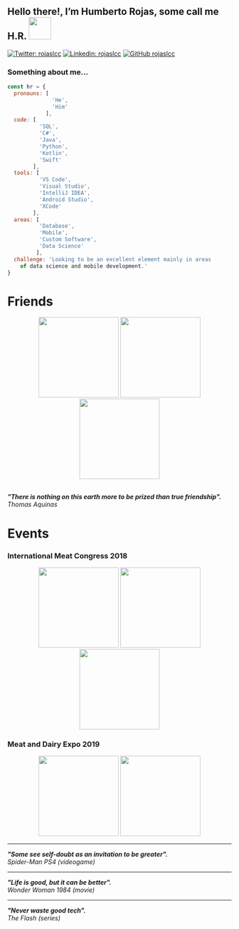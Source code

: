 <h2> Hello there!, I’m Humberto Rojas, some call me H.R. <img src="https://www.gifsanimados.org/data/media/523/hola-imagen-animada-0029.gif" width="50"></h2>

[![Twitter: rojaslcc](https://img.shields.io/twitter/follow/rojaslcc?style=social)](https://twitter.com/rojaslcc/)
[![Linkedin: rojaslcc](https://img.shields.io/badge/-rojaslcc-blue?style=flat-square&logo=Linkedin&logoColor=white&link=https://www.linkedin.com/in/rojaslcc/)](https://www.linkedin.com/in/rojaslcc/)
[![GitHub rojaslcc](https://img.shields.io/github/followers/rojaslcc?label=follow&style=social)](https://github.com/rojaslcc/)

### Something about me...
```javascript
const hr = {
  pronouns: [
              'He',
              'Him'
            ],
  code: [
          'SQL',
          'C#', 
          'Java', 
          'Python', 
          'Kotlin', 
          'Swift'
        ], 
  tools: [
          'VS Code', 
          'Visual Studio', 
          'IntelliJ IDEA', 
          'Android Studio', 
          'XCode'
        ],
  areas: [
          'Database', 
          'Mobile', 
          'Custom Software', 
          'Data Science'
         ],
  challenge: 'Looking to be an excellent element mainly in areas 
    of data science and mobile development.'
}
```

# Friends
<p align="center">
  <img src="https://scontent.fntr6-4.fna.fbcdn.net/v/t31.18172-8/27993195_10156527581545016_23323888287368869_o.jpg?_nc_cat=105&ccb=1-5&_nc_sid=174925&_nc_eui2=AeFk81JPck36VT2vhdy_6UmPJ9V7r21lOGwn1XuvbWU4bHWiVrlP-rKvSAG-yBT0t1GFD1vr396bhu7GVbF6RF8G&_nc_ohc=RZJls4ccDnsAX-m-yOf&_nc_ht=scontent.fntr6-4.fna&oh=00_AT-Z1xR81FwWh7dYsDhvo7bXU33CU4zMggRjIS1USRYtGA&oe=624CDBA5" height="180"/>
  <img src="https://scontent.fntr6-2.fna.fbcdn.net/v/t39.30808-6/269648186_4866076073424345_1412288329730470405_n.jpg?_nc_cat=100&ccb=1-5&_nc_sid=8bfeb9&_nc_eui2=AeF2tq-j36mHhhC1W2NrjNdWvP381Phdt6C8_fzU-F23oNm3jbl4K-koCVNdM2X03doTlKIkZOrTLDyRygfk8N8T&_nc_ohc=FSgY7kQwATYAX8mkcO1&tn=QKjO0-mVm8Pm8jh3&_nc_ht=scontent.fntr6-2.fna&oh=00_AT_-4PTsLMFXB2hY5VB5X22_ojsz3uLXoNeGtVd8PcWAoA&oe=6241F097" height="180"/>
  <img src="https://scontent.fntr6-4.fna.fbcdn.net/v/t1.6435-9/157942197_1379010692452749_145795287767352704_n.jpg?_nc_cat=104&ccb=1-5&_nc_sid=730e14&_nc_eui2=AeFIQj3qp5_fhjAmm6xO5P3ZgmN4t7FuHXKCY3i3sW4dcg56UaYrhAcCxEBMV3eIyDXxiyk4HlMXIOliW4XvioYy&_nc_ohc=9zni0UJzaKcAX8VBRYF&_nc_ht=scontent.fntr6-4.fna&oh=00_AT_xaZaeumMJ44T3Xdo3rEEK8vyxZAswcwSMjd_WKETiDA&oe=624D424A" height="180"/>
</p>
<br />
<em><b>"There is nothing on this earth more to be prized than true friendship".</b></em>
<br />
<em>Thomas Aquinas</em>
<br />

# Events
### International Meat Congress 2018
<p align="center">
  <img src="https://scontent.fntr6-2.fna.fbcdn.net/v/t31.18172-8/30806420_603867173300442_1397891803880581419_o.jpg?_nc_cat=109&ccb=1-5&_nc_sid=730e14&_nc_eui2=AeFX0C6-y5nD2joQ2IIKRs2TtQcv95zHmum1By_3nMea6XMkcAdS3sOtzXCRBrMlxI8pwV106aLQ7RwWULMg5aVS&_nc_ohc=xeMnjJMHeFUAX_4EKP9&_nc_ht=scontent.fntr6-2.fna&oh=00_AT_xD1jKFtXvZlF-w7AquKaUZebc30f2tdBvOeBmudT46A&oe=624D0774" height="180"/>
  <img src="https://scontent.fntr6-4.fna.fbcdn.net/v/t31.18172-8/30419980_603865176633975_4520941433309877451_o.jpg?_nc_cat=107&ccb=1-5&_nc_sid=19026a&_nc_eui2=AeEZbf_ZR_zZODuJrWyr-Nn6RCwhYvwZ1epELCFi_BnV6iXQeY8jlPTiEeTeBq8oNdYXYbJW0t0fLPsF60Pi__tv&_nc_ohc=E1RAHqOocUMAX_zer6o&_nc_ht=scontent.fntr6-4.fna&oh=00_AT_wqoEnZ4qhMceoEbNi7qvbRXgq5kxgaIRFOtfffgpUig&oe=624B9631" height="180"/>
  <img src="https://scontent.fntr6-2.fna.fbcdn.net/v/t31.18172-8/28828467_593487901005036_5711249894697868352_o.jpg?_nc_cat=108&ccb=1-5&_nc_sid=84a396&_nc_eui2=AeEhroIZ22-mLwJRlMbSpBGQVCbPTG0NDrdUJs9MbQ0OtzsTTFMg9iZDM-syBui81EdvTzJhUi1heB8848AFPStd&_nc_ohc=JUoy82TS9Y4AX9Xtgor&_nc_ht=scontent.fntr6-2.fna&oh=00_AT_qPFyosxKiCr05HmblRaO5OrxggCh3R2BUTKOF6VLkOQ&oe=624C26BF" height="180"/>
</p>

### Meat and Dairy Expo 2019
<p align="center">
  <img src="https://scontent.fntr6-4.fna.fbcdn.net/v/t1.6435-9/53220393_813481712338986_9103307265477181440_n.jpg?_nc_cat=111&ccb=1-5&_nc_sid=84a396&_nc_eui2=AeGmF-l6lsr0DYAOtZddSf4tHohJrAHCNiMeiEmsAcI2I7wckKCVoktUugj809LyBc4JRcenCeGywcCCjLYVGufu&_nc_ohc=EeWb2hHeTwkAX_aFsAk&_nc_ht=scontent.fntr6-4.fna&oh=00_AT9TW9tEpKwmsjIisk_OpWttzvKUCNPEwxgBLGMDQxz9EQ&oe=624D0340" height="180"/>
  <img src="https://scontent.fntr6-4.fna.fbcdn.net/v/t1.6435-9/75456849_984240715263084_3997773396115980288_n.jpg?_nc_cat=104&ccb=1-5&_nc_sid=84a396&_nc_eui2=AeHfzq8jIiPOZwZ4bFrgXW97CZvZAp7QrMQJm9kCntCsxDG_39T1IbTb5IcFAJoa56YwvafBxRSR4LRBTPxkhYjl&_nc_ohc=FpiLXbTX2_YAX-Phrrj&_nc_ht=scontent.fntr6-4.fna&oh=00_AT8IQZYVimrMijjNHtEoWaFxrBSjqcUlcNl0TUROkkEtIQ&oe=624B77D2" height="180"/>
</p>

<hr />
<em><b>"Some see self-doubt as an invitation to be greater".</b></em>
<br />
<em>Spider-Man PS4 (videogame)</em>
<hr />
<em><b>"Life is good, but it can be better".</b></em>
<br />
<em>Wonder Woman 1984 (movie)</em>
<hr />
<em><b>"Never waste good tech".</b></em>
<br />
<em>The Flash (series)</em>

